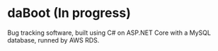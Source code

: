 # daBoot (In progress)
Bug tracking software, built using C# on ASP.NET Core with a MySQL database, runned by AWS RDS.